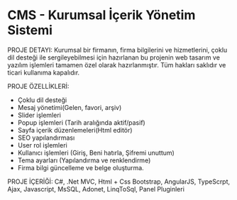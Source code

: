# CMS - Kurumsal İçerik Yönetim Sistemi

PROJE DETAYI: 
  Kurumsal bir firmanın, firma bilgilerini ve hizmetlerini, çoklu dil desteği ile sergileyebilmesi için hazırlanan bu projenin web tasarım ve yazılım işlemleri tamamen özel olarak hazırlanmıştır. Tüm hakları saklıdır ve ticari kullanıma kapalıdır.

PROJE ÖZELLİKLERİ: 
+ Çoklu dil desteği
+ Mesaj yönetimi(Gelen, favori, arşiv)
+ Slider işlemleri
+ Popup işlemleri (Tarih aralığında aktif/pasif)  
+ Sayfa içerik düzenlemeleri(Html editör) 
+ SEO yapılandırması
+ User rol işlemleri
+ Kullanıcı işlemleri (Giriş, Beni hatırla, Şifremi unuttum)
+ Tema ayarları (Yapılandırma ve renklendirme)
+ Firma bilgi güncelleme ve belge oluşturma.

PROJE İÇERİĞİ: C#, .Net MVC, Html + Css Bootstrap, AngularJS, TypeScrpt, Ajax, Javascript, MsSQL, Adonet, LinqToSql, Panel Pluginleri

